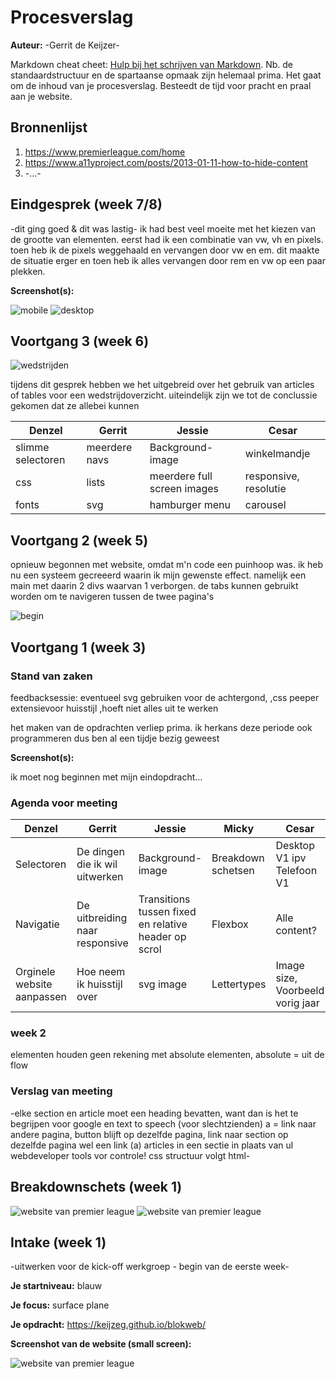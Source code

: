 # Procesverslag
**Auteur:** -Gerrit de Keijzer-

Markdown cheat cheet: [Hulp bij het schrijven van Markdown](https://github.com/adam-p/markdown-here/wiki/Markdown-Cheatsheet). Nb. de standaardstructuur en de spartaanse opmaak zijn helemaal prima. Het gaat om de inhoud van je procesverslag. Besteedt de tijd voor pracht en praal aan je website.



## Bronnenlijst
1. https://www.premierleague.com/home
2. https://www.a11yproject.com/posts/2013-01-11-how-to-hide-content
3. -...-



## Eindgesprek (week 7/8)

-dit ging goed & dit was lastig-
ik had best veel moeite met het kiezen van de grootte van elementen. eerst had ik een combinatie van vw, vh en pixels. toen heb ik de pixels weggehaald en vervangen door vw en em. dit maakte de situatie erger en toen heb ik alles vervangen door rem en vw op een paar plekken.

**Screenshot(s):**

<img src="images/eind.png" alt="mobile">
<img src="images/desktop.png" alt="desktop">



## Voortgang 3 (week 6)

<img src="images/midden.png" alt="wedstrijden">

tijdens dit gesprek hebben we het uitgebreid over het gebruik van articles of tables voor een wedstrijdoverzicht.
uiteindelijk zijn we tot de conclussie gekomen dat ze allebei kunnen

| Denzel | Gerrit | Jessie  | Cesar |
| --- | --- | --- | --- |
|slimme selectoren |meerdere navs|Background-image|winkelmandje|
|css |lists|meerdere full screen images|responsive, resolutie|
|fonts|svg|hamburger menu|carousel|



## Voortgang 2 (week 5)

opnieuw begonnen met website, omdat m'n code een puinhoop was. 
ik heb nu een systeem gecreeerd waarin ik mijn gewenste effect.
namelijk een main met daarin 2 divs waarvan 1 verborgen. de tabs kunnen gebruikt worden om te navigeren tussen de twee pagina's

<img src="images/begin.png" alt="begin">

## Voortgang 1 (week 3)

### Stand van zaken

feedbacksessie:
eventueel svg gebruiken voor de achtergond,
,css peeper extensievoor huisstijl
,hoeft niet alles uit te werken

het maken van de opdrachten verliep prima. ik herkans deze periode ook programmeren dus ben al een tijdje bezig geweest


**Screenshot(s):**

ik moet nog beginnen met mijn eindopdracht...

### Agenda voor meeting

| Denzel | Gerrit | Jessie | Micky | Cesar |
| --- | --- | --- | --- | --- |
|Selectoren |De dingen die ik wil uitwerken|Background-image|Breakdown schetsen|Desktop V1 ipv Telefoon V1|
|Navigatie |De uitbreiding naar responsive|Transitions tussen fixed en relative header op scrol|Flexbox|Alle content?|
|Orginele website aanpassen|Hoe neem ik huisstijl over|svg image|Lettertypes|Image size, Voorbeeld vorig jaar|

### week 2
elementen houden geen rekening met absolute elementen, absolute = uit de flow

### Verslag van meeting

-elke section en article moet een heading bevatten, want dan is het te begrijpen voor google en text to speech (voor slechtzienden)
a = link naar andere pagina, button blijft op dezelfde pagina, link naar section op dezelfde pagina wel een link (a)
articles in een sectie in plaats van ul 
webdeveloper tools vor controle!
css structuur volgt html-



## Breakdownschets (week 1)

<img src="images/mainscr.png" alt="website van premier league">

<img src="images/tablescr.png" alt="website van premier league">



## Intake (week 1)
-uitwerken voor de kick-off werkgroep - begin van de eerste week-

**Je startniveau:**  blauw

**Je focus:** surface plane

**Je opdracht:** https://keijzeg.github.io/blokweb/

**Screenshot van de website (small screen):**

<img src="images/bothscr.png" alt="website van premier league">


